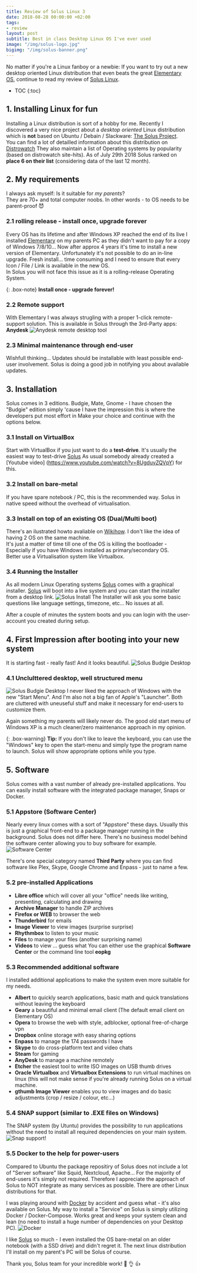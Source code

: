 ```yaml
---
title: Review of Solus Linux 3
date: 2018-08-28 00:00:00 +02:00
tags:
- review
layout: post
subtitle: Best in class Desktop Linux OS I've ever used
image: "/img/solus-logo.jpg"
bigimg: "/img/solus-banner.png"
---
```


No matter if you're a Linux fanboy or a newbie: If you want to try out a new desktop oriented Linux distribution that even beats the great [Elementary OS][Elementary], continue to read my review of [Solus Linux][Solus].

* TOC
{:toc}

## 1. Installing Linux for fun
Installing a Linux distribution is sort of a hobby for me. Recently I discovered a very nice project about a _desktop oriented_ Linux distribution which is **not** based on Ubuntu / Debain / Slackware: [The Solus Project][Solus].  
You can find a lot of detailled information about this distribution on [Distrowatch]
They also maintain a list of Operating systems by popularity (based on distrowatch site-hits).
As of July 29th 2018 Solus ranked on **place 6 on their list** (considering data of the last 12 month).

## 2. My requirements
I always ask myself: Is it suitable for _my parents_?  
They are 70+ and total computer noobs. In other words - to OS needs to be parent-proof :smiling_imp:

### 2.1 rolling release - install once, upgrade forever
Every OS has its lifetime and after Windows XP reached the end of its live I installed [Elementary] on my parents PC as they didn't want to pay for a copy of Windows 7/8/10...
Now after approx 4 years it's time to install a new version of Elementary. Unfortunately it's not possible to do an in-line upgrade. Fresh install... time consuming and I need to ensure that every Icon / File / Link is available in the new OS.  
In Solus you will not face this issue as it is a rolling-release Operating System.

{: .box-note}
**Install once - upgrade forever!**

### 2.2 Remote support
With Elementary I was always strugling with a proper 1-click remote-support solution. This is available in Solus through the 3rd-Party apps: **Anydesk**
![Anydesk remote desktop tool]({{site.baseurl}}/img/anydesk.png)

### 2.3 Minimal maintenance through end-user
Wishfull thinking... Updates should be installable with least possible end-user involvement. Solus is doing a good job in notifying you about available updates.

## 3. Installation
Solus comes in 3 editions. Budgie, Mate, Gnome - I have chosen the "Budgie" edition simply 'cause I have the impression this is where the developers put most effort in
Make your choice and continue with the options below.

### 3.1 Install on VirtualBox
Start with VirtualBox if you just want to do a **test-drive**.
It's usually the easiest way to test-drive [Solus]
As usual somebody already created a [Youtube video] (https://www.youtube.com/watch?v=8UgduvZQVpY) for this.

### 3.2 Install on bare-metal
If you have spare notebook / PC, this is the recommended way. Solus in native speed without the overhead of virtualisation.

### 3.3 Install on top of an existing OS (Dual/Multi boot)
There's an ilustrated howto avaliable on [Wikihow](https://www.wikihow.com/Install-Solus).
I don't like the idea of having 2 OS on the same machine.  
It's just a matter of time till one of the OS is killing the bootloader - Especially if you have Windows installed as primary/secondary OS.  
Better use a Virtualisation system like Virtualbox.

### 3.4 Running the Installer
As all modern Linux Operating systems [Solus] comes with a graphical installer. [Solus] will boot into a live system and you can start the installer from a desktop link.
![Solus Install](/img/solus_install.jpg)
The Installer will ask you some basic questions like language settings, timezone, etc... No issues at all.

After a couple of minutes the system boots and you can login with the user-account you created during setup.

## 4. First Impression after booting into your new system
It is starting fast - really fast!
And it looks beautiful.
![Solus Budgie Desktop](/img/solus_budgie.png)


### 4.1 Unclulttered desktop, well structured menu
![Solus Budgie Desktop](/img/solus_desktop.png)
I never liked the approach of Windows with the new "Start Menu". And I'm also not a big fan of Apple's "Launcher".
Both are cluttered with uneuseful stuff and make it necessary for end-users to customize them.  

Again something my parents will likely never do.
The good old start menu of Windows XP is a much cleaner/zero maintenance approach in my opinion.  

{: .box-warning}
**Tip:** If you don't like to leave the keyboard, you can use the "Windows" key to open the start-menu and simply type the program name to launch. Solus will show appropriate options while you type.


## 5. Software
Solus comes with a vast number of already pre-installed applications. You can easily install software with the integrated package manager, Snaps or Docker.

### 5.1 Appstore (Software Center)
Nearly every linux comes with a sort of "Appstore" these days. Usually this is just a graphical front-end to a package manager running in the background. Solus does not differ here. There's no business model behind the software center allowing you to buy software for example.
![Software Center](/img/solus_softwarecenter.png)

There's one special category named **Third Party** where you can find software like Plex, Skype, Google Chrome and Enpass - just to name a few.


### 5.2 pre-installed Applications
- **Libre office** which will cover all your "office" needs like writing, presenting, calculating and drawing 
- **Archive Manager** to handle ZIP archives
- **Firefox or WEB** to browser the web
- **Thunderbird** for emails
- **Image Viewer** to view images (surprise surprise)
- **Rhythmbox** to listen to your music
- **Files** to manage your files (another surprising name)
- **Videos** to view ... guess what
You can either use the graphical **Software Center** or the command line tool **eopkg**

### 5.3 Recommended additional software
I installed additional applications to make the system even more suitable for my needs.
- **Albert** to quickly search applications, basic math and quick translations without leaving the keyboard
- **Geary** a beautiful and minimal email client (The default email client on Elementary OS)
- **Opera** to browse the web with style, adblocker, optional free-of-charge vpn
- **Dropbox** online storage with easy sharing options
- **Enpass** to manage the 174 passwords I have
- **Skype** to do cross-platform text and video chats
- **Steam** for gaming
- **AnyDesk** to manage a machine remotely
- **Etcher** the easiest tool to write ISO images on USB thumb drives
- **Oracle Virtualbox** and **Virtualbox Extensions** to run virtual machines on linux (this will not make sense if you're already running Solus on a virtual machine.
- **gthumb Image Viewer** enables you to view images and do basic adjustments (crop / resize / colour, etc...)

### 5.4 SNAP support (similar to .EXE files on Windows)
The SNAP system (by Utuntu) provides the possibility to run applications without the need to install all required dependencies on your main system.
![Snap support!](/img/solus_snap.png)

### 5.5 Docker to the help for power-users
Compared to Ubuntu the package repositiry of Solus does not include a lot of "Server software" like Squid, Nextcloud, Apache...
For the majority of end-users it's simply not required. Therefore I appreciate the approach of Solus to NOT integrate as many services as possible. There are other Linux distributions for that.

I was playing around with [Docker] by accident and guess what - it's also available on Solus.
My way to install a "Service" on Solus is simply utilizing Docker / Docker-Compose. Works great and keeps your system clean and lean (no need to install a huge number of dependencies on your Desktop PC).
![Docker](/img/solus_docker.png)

I like [Solus] so much - I even installed the OS bare-metal on an older notebook (with a SSD drive) and didn't regret it. The next linux distribution I'll install on my parent's PC will be Solus of course.

Thank you, Solus team for your incredible work! :clap: :ok_hand: :thumbsup:

[Elementary]: https://elementary.io
[Solus]: https://getsol.us
[Distrowatch]: https://distrowatch.com/table.php?distribution=solus
[Ubuntu]: https//www.ubuntu.com
[Docker]: https://www.docker.com
